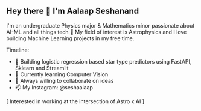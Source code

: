 ## Hey there 👋 I'm Aalaap Seshanand
I'm an undergraduate Physics major & Mathematics minor passionate about AI-ML and all things tech 🚀 My field of interest is Astrophysics and I love building Machine Learning projects in my free time. 

Timeline:

- 🔭 Building logistic regression based star type predictors using FastAPI, Sklearn and Streamlit
- 🌱 Currently learning Computer Vision
- 💬 Always willing to collaborate on ideas
- 📫 My Instagram: @seshaalaap

[ Interested in working at the intersection of Astro x AI ]
